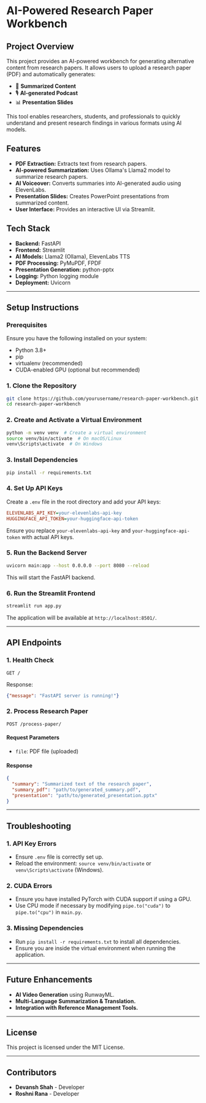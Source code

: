 
# AI-Powered Research Paper Workbench

## Project Overview
This project provides an AI-powered workbench for generating alternative content from research papers. It allows users to upload a research paper (PDF) and automatically generates:

- 📝 **Summarized Content**
- 🎙 **AI-generated Podcast**
- 📊 **Presentation Slides**

This tool enables researchers, students, and professionals to quickly understand and present research findings in various formats using AI models.

## Features
- **PDF Extraction:** Extracts text from research papers.
- **AI-powered Summarization:** Uses Ollama's Llama2 model to summarize research papers.
- **AI Voiceover:** Converts summaries into AI-generated audio using ElevenLabs.
- **Presentation Slides:** Creates PowerPoint presentations from summarized content.
- **User Interface:** Provides an interactive UI via Streamlit.

## Tech Stack
- **Backend:** FastAPI
- **Frontend:** Streamlit
- **AI Models:** Llama2 (Ollama), ElevenLabs TTS
- **PDF Processing:** PyMuPDF, FPDF
- **Presentation Generation:** python-pptx
- **Logging:** Python logging module
- **Deployment:** Uvicorn

---

## Setup Instructions

### Prerequisites
Ensure you have the following installed on your system:
- Python 3.8+
- pip
- virtualenv (recommended)
- CUDA-enabled GPU (optional but recommended)

### 1. Clone the Repository
```sh
git clone https://github.com/yourusername/research-paper-workbench.git
cd research-paper-workbench
```

### 2. Create and Activate a Virtual Environment
```sh
python -m venv venv  # Create a virtual environment
source venv/bin/activate  # On macOS/Linux
venv\Scripts\activate  # On Windows
```

### 3. Install Dependencies
```sh
pip install -r requirements.txt
```

### 4. Set Up API Keys
Create a `.env` file in the root directory and add your API keys:
```ini
ELEVENLABS_API_KEY=your-elevenlabs-api-key
HUGGINGFACE_API_TOKEN=your-huggingface-api-token
```
Ensure you replace `your-elevenlabs-api-key` and `your-huggingface-api-token` with actual API keys.

### 5. Run the Backend Server
```sh
uvicorn main:app --host 0.0.0.0 --port 8080 --reload
```
This will start the FastAPI backend.

### 6. Run the Streamlit Frontend
```sh
streamlit run app.py
```
The application will be available at `http://localhost:8501/`.

---

## API Endpoints

### 1. Health Check
```http
GET /
```
Response:
```json
{"message": "FastAPI server is running!"}
```

### 2. Process Research Paper
```http
POST /process-paper/
```
#### Request Parameters
- `file`: PDF file (uploaded)

#### Response
```json
{
  "summary": "Summarized text of the research paper",
  "summary_pdf": "path/to/generated_summary.pdf",
  "presentation": "path/to/generated_presentation.pptx"
}
```

---

## Troubleshooting

### 1. API Key Errors
- Ensure `.env` file is correctly set up.
- Reload the environment: `source venv/bin/activate` or `venv\Scripts\activate` (Windows).

### 2. CUDA Errors
- Ensure you have installed PyTorch with CUDA support if using a GPU.
- Use CPU mode if necessary by modifying `pipe.to("cuda")` to `pipe.to("cpu")` in `main.py`.

### 3. Missing Dependencies
- Run `pip install -r requirements.txt` to install all dependencies.
- Ensure you are inside the virtual environment when running the application.

---

## Future Enhancements
- **AI Video Generation** using RunwayML.
- **Multi-Language Summarization & Translation.**
- **Integration with Reference Management Tools.**

---

## License
This project is licensed under the MIT License.

---

## Contributors
- **Devansh Shah** - Developer
- **Roshni Rana** - Developer


